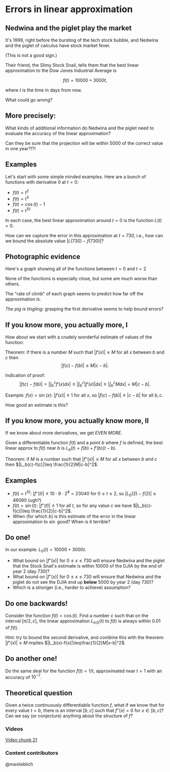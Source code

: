 Errors in linear approximation
==============================

Nedwina and the piglet play the market
--------------------------------------

It's 1999, right before the bursting of the tech stock bubble, and
Nedwina and the piglet of calculus have stock market fever.

(This is not a good sign.)

Their friend, the Slimy Stock Snail, tells them that the best linear
approximation to the Dow Jones Industrial Average is

$$f(t)=10000+3000t,$$

where $t$ is the time in days from now.

What could go wrong?

More precisely:
---------------

What kinds of additional information do Nedwina and the piglet need to
evaluate the accuracy of the linear approximation?

Can they be sure that the projection will be within 5000 of the correct
value in one year?!?!

Examples
--------

Let's start with some simple minded examples. Here are a bunch of
functions with derivative $0$ at $t=0$:

-   $f(t)=t^2$
-   $f(t)=t^3$
-   $f(t)=\cos(t)-1$
-   $f(t)=t^{10}$

In each case, the best linear approximation around $t=0$ is the
function $L(t)=0$.

How can we capture the error in this approximation at $t=730$, i.e.,
how can we bound the absolute value $|L(730)-f(730)|$?

Photographic evidence
---------------------

Here's a graph showing all of the functions between $t=0$ and $t=2$

None of the functions is especially close, but some are much worse than
others.

The "rate of climb" of each graph seems to predict how far off the
approximation is.

*The pig is tingling*: grasping the first derivative seems to help bound
errors?

If you know more, you actually more, I
--------------------------------------

How about we start with a crudely wonderful estimate of values of the
function:

Theorem: if there is a number $M$ such that $|f'(x)|\leq M$ for all
$x$ between $b$ and $c$ then $$|f(c)-f(b)|\leq M|c-b|.$$

Indication of proof: $$|f(c)-f(b)|=\left|\int_b^c
f'(x)dx\right|\leq\left|\int_b^c
|f'(x)|dx\right|\leq\left|\int_b^c Mdx\right|=M|c-b|.$$

Example: $f(x)=\sin(x)$: $|f'(x)|\leq 1$ for all $x$, so
$|f(c)-f(b)|\leq|c-b|$ for all $b,c$.

How good an estimate is this?

If you know more, you actually know more, II
--------------------------------------------

If we know about more derivatives, we get *EVEN MORE*.

Given a differentiable function $f(t)$ and a point $b$ where $f$
is defined, the best linear approx to $f(t)$ near $b$ is
$L_b(t)=f(b)+f'(b)(t-b)$.

Theorem: if $M$ is a number such that $|f''(x)|\leq M$ for all
$x$ between $b$ and $c$ then $|L_b(c)-f(c)|\leq
\frac{1}{2}M|c-b|^2$.

Examples
--------

-   $f(t)=t^{10}$: $|f''(t)|\leq 10\cdot 9\cdot 2^8=23040$ for
    $0\leq t\leq 2$, so $|L_0(2)-f(2)|\leq 46080$ (ugh?)
-   $f(t)=\sin(t)$: $|f''(t)|\leq 1$ for all $t$, so for any
    value $c$ we have $|L_b(c)-f(c)|\leq \frac{1}{2}|c-b|^2$.
-   When (for which $b$) is this estimate of the error in the linear
    approximation to $\sin$ good? When is it terrible?

Do one!
-------

In our example: $L_0(t)=10000+3000t$.

-   What bound on $|f''(x)|$ for $0\leq x\leq 730$ will ensure
    Nedwina and the piglet that the Stock Snail's estimate is within
    10000 of the DJIA by the end of year 2 (day 730)?
-   What bound on $|f''(x)|$ for $0\leq x\leq 730$ will ensure
    that Nedwina and the piglet do not see the DJIA end up **below**
    5000 by year 2 (day 730)?
-   Which is a stronger (i.e., harder to achieve) assumption?

Do one backwards!
-----------------

Consider the function $f(t)=\cos(t)$. Find a number $c$ such that
on the interval $[\pi/2,c]$, the linear approximation
$L_{\pi/2}(t)$ to $f(t)$ is always within $0.01$ of $f(t)$.

Hint: try to bound the second derivative, and combine this with the
theorem: $|f''(x)|\leq M$ implies
$|L_b(x)-f(x)|\leq\frac{1}{2}M|x-b|^2$.

Do another one!
---------------

Do the same deal for the function $f(t)=1/t$, approximated near
$t=1$ with an accuracy of $10^{-7}$.

Theoretical question
--------------------

Given a twice continuously differentiable function $f$, what if we
know that for every value $t=b$, there is an interval $[b,c]$ such
that $f''(x)=0$ for $x\in[b,c]$? Can we say (or conjecture)
anything about the structure of $f$?

### Videos
[Video chunk 21](http://www.math.washington.edu/~lieblich/Math126/video/21.mp4)

### Content contributors
@maxlieblich  
